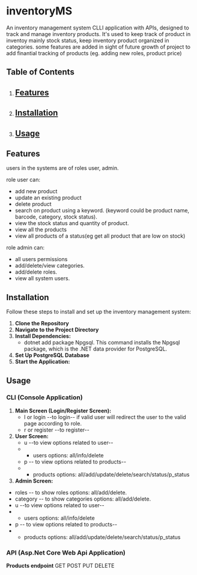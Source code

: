 # inventoryMS
An inventory management system CLLI application with APIs, designed to track and manage inventory products. It's used to keep track of product in inventoy mainly stock status, keep inventory product organized in categories.
some features are added in sight of future growth of project to add finantial tracking of products (eg. adding new roles, product price)

## Table of Contents

1. [Features](#features)
   ---
3. [Installation](#installation)
   ---
5. [Usage](#usage)
   ---

## Features
users in the systems are of roles user, admin.

role user can:
- add new product 
- update an existing product 
- delete product 
- search on product using a keyword. (keyword could be product name, barcode, category, stock status).
- view the stock status and quantity of product.
- view all the products
- view all products of a status(eg get all product that are low on stock)

role admin can:
- all users permissions 
- add/delete/view categories.
- add/delete roles.
- view all system users.


## Installation

Follow these steps to install and set up the inventory management system:
1. **Clone the Repository**
2. **Navigate to the Project Directory**
3. **Install Dependencies:**
   - dotnet add package Npgsql. This command installs the Npgsql package, which is the .NET data provider for PostgreSQL.
4. **Set Up PostgreSQL Database**
5. **Start the Application:**

## Usage
### CLI (Console Application)
1. **Main Screen (Login/Register Screen):**
   - l or login   --to login--
     if valid user will redirect the user to the valid page according to role.
   - r or register --to register--
3. **User Screen:**
   - u --to view options related to user--
   - - users options: all/info/delete
   - p  -- to view options related to products--
   - - products options: all/add/update/delete/search/status/p_status
5.  **Admin Screen:**
   - roles -- to show roles options: all/add/delete.
   - category -- to show categories options: all/add/delete.
   - u --to view options related to user--
   - - users options: all/info/delete
   - p  -- to view options related to products--
   - - products options: all/add/update/delete/search/status/p_status
   
### API (Asp.Net Core Web Api Application)
**Products endpoint**
GET
POST
PUT
DELETE
